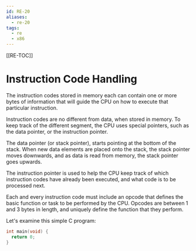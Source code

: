 ```yaml
---
id: RE-20
aliases:
  - re-20
tags:
  - re
  - x86
---
```


[[RE-TOC]]

# Instruction Code Handling

The instruction codes stored in memory each can contain one or more bytes of information that will guide the CPU on how to execute that particular instruction.

Instruction codes are no different from data, when stored in memory. To keep track of the different segment, the CPU uses special pointers, such as the data pointer, or the instruction pointer.

The data pointer (or stack pointer), starts pointing at the bottom of the stack. When new data elements are placed onto the stack, the stack pointer moves downwards, and as data is read from memory, the stack pointer goes upwards.

The instruction pointer is used to help the CPU keep track of which instruction codes have already been executed, and what code is to be processed next.

Each and every instruction code must include an opcode that defines the basic function or task to be performed by the CPU. Opcodes are between 1 and 3 bytes in length, and uniquely define the function that they perform.

Let's examine this simple C program:

```c
int main(void) {
  return 0;
}
```
